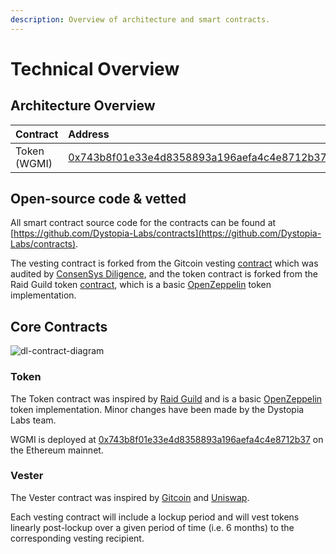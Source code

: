 ```yaml
---
description: Overview of architecture and smart contracts.
---
```


# Technical Overview

## Architecture Overview

| Contract     | Address                                                                                                               |
| :----------- | :-------------------------------------------------------------------------------------------------------------------- |
| Token (WGMI) | [0x743b8f01e33e4d8358893a196aefa4c4e8712b37](https://etherscan.io/address/0x743b8f01e33e4d8358893a196aefa4c4e8712b37) |

## Open-source code & vetted

All smart contract source code for the contracts can be found at [https://github.com/Dystopia-Labs/contracts](https://github.com/Dystopia-Labs/contracts).

The vesting contract is forked from the Gitcoin vesting [contract](https://github.com/gitcoinco/governance/blob/main/contracts/TreasuryVester.sol) which was audited by [ConsenSys Diligence](https://consensys.net/diligence/), and the token contract is forked from the Raid Guild token [contract](https://etherscan.io/address/0x154e35c2b0024b3e079c5c5e4fc31c979c189ccb#code#L1), which is a basic [OpenZeppelin](https://openzeppelin.com/) token implementation.

## Core Contracts

![dl-contract-diagram](https://user-images.githubusercontent.com/7537712/136303982-256012b8-99c2-4085-8c69-577d44dbe5a6.png)

### Token

The Token contract was inspired by [Raid Guild](https://etherscan.io/address/0x154e35c2b0024b3e079c5c5e4fc31c979c189ccb#code) and is a basic [OpenZeppelin](https://docs.openzeppelin.com/contracts/2.x/erc20-supply#fixed-supply) token implementation. Minor changes have been made by the Dystopia Labs team.

WGMI is deployed at [0x743b8f01e33e4d8358893a196aefa4c4e8712b37](https://etherscan.io/address/0x743b8f01e33e4d8358893a196aefa4c4e8712b37) on the Ethereum mainnet.

### Vester

The Vester contract was inspired by [Gitcoin](https://github.com/gitcoinco/governance/blob/main/contracts/TreasuryVester.sol) and [Uniswap](https://github.com/Uniswap/governance/blob/master/contracts/TreasuryVester.sol).

Each vesting contract will include a lockup period and will vest tokens linearly post-lockup over a given period of time (i.e. 6 months) to the corresponding vesting recipient.
